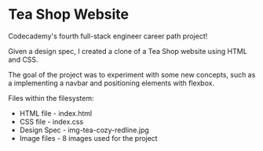 # Tea Shop Website

Codecademy's fourth full-stack engineer career path project!

Given a design spec, I created a clone of a Tea Shop website using HTML and CSS.  

The goal of the project was to experiment with some new concepts, such as a implementing a navbar and positioning elements with flexbox.

Files within the filesystem:

- HTML file - index.html
- CSS file - index.css 
- Design Spec - img-tea-cozy-redline.jpg
- Image files - 8 images used for the project